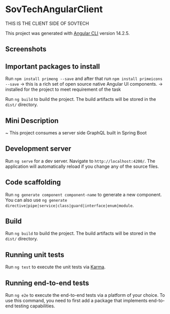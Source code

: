 # SovTechAngularClient

THIS IS THE CLIENT SIDE OF SOVTECH

This project was generated with [Angular CLI](https://github.com/angular/angular-cli) version 14.2.5.

## Screenshots

## Important packages to install

Run `npm install primeng --save` and after that run `npm install primeicons --save`
-> this is a rich set of open source native Angular UI components.
-> installed for the project to meet requirement of the task

Run `ng build` to build the project. The build artifacts will be stored in the `dist/` directory.

## Mini Description

~ This project consumes a server side GraphQL built in Spring Boot

## Development server

Run `ng serve` for a dev server. Navigate to `http://localhost:4200/`. The application will automatically reload if you change any of the source files.

## Code scaffolding

Run `ng generate component component-name` to generate a new component. You can also use `ng generate directive|pipe|service|class|guard|interface|enum|module`.

## Build

Run `ng build` to build the project. The build artifacts will be stored in the `dist/` directory.

## Running unit tests

Run `ng test` to execute the unit tests via [Karma](https://karma-runner.github.io).

## Running end-to-end tests

Run `ng e2e` to execute the end-to-end tests via a platform of your choice. To use this command, you need to first add a package that implements end-to-end testing capabilities.

